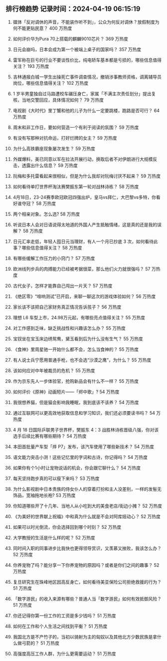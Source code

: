 
## 排行榜趋势 记录时间：2024-04-19 06:15:19
  
  1. 媒体「反对调休的声音，不能装作听不到」，公众为何反对调休？放假制度为何不能更贴民意？ 400 万热度
    
  2. 如何评价华为Pura 70上搭载的麒麟9010芯片？ 369 万热度
    
  3. 日元会崩吗，日本会成为第一个被端上桌子的国家吗？ 357 万热度
    
  4. 雷军称在巨亏的行业不要谈性价比，纯电轿车基本都是亏损的，哪些信息值得关注？ 193 万热度
    
  5. 吉林通报白城一学生出操死亡事件调查情况，撤销涉事教师资格，调离辅导员岗位，哪些信息值得关注？ 102 万热度
    
  6. 1 岁半男童独自过马路遭校车碾压身亡，家属「不满主次责任划分」提出复核，当地交警回应，具体情况如何？ 79 万热度
    
  7. 电视剧《大时代》里丁蟹和他的儿子为什么一定要跳楼，跑路是否可行？ 64 万热度
    
  8. 周末和非工作日，要如何营造一个有利于阅读的氛围？ 59 万热度
    
  9. 有没有写那种对抗命运，打好烂牌的女主？ 59 万热度
    
  10. 为什么高铁霸座现象屡次发生？ 59 万热度
    
  11. 外媒爆料，美已同意以军在拉法开展行动，换取后者不对伊朗进行大规模反击，透露出什么信息？ 59 万热度
    
  12. 阮梅和多托雷看起来很相似，但是为什么我却对阮梅讨厌不起来？ 59 万热度
    
  13. 如何看待单打世界杯淘汰赛樊振东第一轮对战林诗栋？ 58 万热度
    
  14. 4月18日，23-24赛季欧冠欧冠四强出炉，皇马vs拜仁，大巴黎vs多特，你看好谁夺冠？ 58 万热度
    
  15. 两个相亲对象。怎么选? 58 万热度
    
  16. 听说日本人会对日语说得太地道的外国人产生抵触情绪，这是真的还是我的误解？ 58 万热度
    
  17. 日元汇率走低，年轻人囤日元当理财，有人一个月已抄底 3 次，如何看待此事？哪些信息值得关注？ 58 万热度
    
  18. 有哪些缓解工作压力的小窍门？ 57 万热度
    
  19. 欧洲线列步兵的肉搏能力已经被考据很菜，那么他们火力就很强吗？ 57 万热度
    
  20. 古代女子，怎样才能靠自己闯出一片天？ 57 万热度
    
  21. 《绝区零》“喧响测试”已开启，来聊一聊这次的游戏体验如何？ 56 万热度
    
  22. 家长该不该把自己家财务真正情况告诉孩子？ 56 万热度
    
  23. 理想 L6 车型上市，24.98万元起，有哪些亮点值得关注？ 55 万热度
    
  24. 对工作感到乏味，缺乏挑战性和兴趣该怎么办？ 55 万热度
    
  25. 宝钗坐在宝玉床边绣鸳鸯，黛玉看到后为什么没有生气？ 55 万热度
    
  26. 《食神》里周星驰一开始什么都不会，怎么当食神的？ 55 万热度
    
  27. 有人说士兵宁愿用普通手枪，也不会选“沙漠之鹰”，为什么？ 55 万热度
    
  28. 该如何应对中年被裁员的危机？ 55 万热度
    
  29. 作为京东先人一步体验官，抢购新品会有什么不一样？ 55 万热度
    
  30. 如何评价《原神》动画短片——「烬中歌」? 54 万热度
    
  31. 我很想养猫，但是猫会影响我睡眠，我到底该不该养？ 54 万热度
    
  32. 通过互联网可以更高效地获取信息和学习知识，我们还必须要读书吗？ 54 万热度
    
  33. 4 月 18 日国际乒联男子世界杯，樊振东 4：3 战胜林诗栋晋级八强，你对该选手后续比赛有哪些期待？ 54 万热度
    
  34. 本田首批量产车型「烨 P7」发布，该汽车使用了哪些新技术？ 54 万热度
    
  35. 语文能力突击小测！这些记忆里的字词和古诗，你记得吗？ 54 万热度
    
  36. 如果你有个1小时让宠物说话的机会，你会跟它聊什么？ 54 万热度
    
  37. 每天坚持跑步真的可以瘦下来吗？ 53 万热度
    
  38. 为什么影视剧中日本贵族的侍女仆人的穿着打扮和主人没差别，一样的发髻无饰品，宽袖拖地长袍? 53 万热度
    
  39. 你知道哪些开了十几年、当地人从小吃到大的美食老店/街边小摊？ 52 万热度
    
  40. 《为美好的世界献上祝福》中和真为什么就是不会对阿库娅动心？ 52 万热度
    
  41. 如果可以时光倒流，你会选择回到哪个时刻？ 52 万热度
    
  42. 大学教授的生活是什么样的呢？ 52 万热度
    
  43. 同时间入职的同事进步比我快也更得领导赏识，又羡慕又挫败，我该怎么办？ 52 万热度
    
  44. 你养宠物了吗？能分享一下你养宠物的原因吗？或者是你们之间的趣事？ 52 万热度
    
  45. 复旦研究生在珠峰地区因高反身亡，如何看待美亚保险公司拒绝救援的行为？ 51 万热度
    
  46. 「数字游民」的收入来源有哪些？普通人当「数字游民」如何有效抵御风险？ 51 万热度
    
  47. 你还记得你第一份工作的工资是多少钱吗？ 51 万热度
    
  48. 如何在工作和个人生活之间找到平衡？ 51 万热度
    
  49. 我国北方是不产竹子的，当初以骑射为主的匈奴以及其他北方少数民族是拿什么做弓箭的？ 51 万热度
    
  50. 高强度高压工作人群，为什么更需要运动？ 51 万热度
    